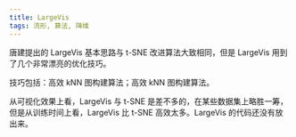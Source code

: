 ```yaml
---
title: LargeVis
tags: 流形, 算法, 降维
---
```


唐建提出的 LargeVis 基本思路与 t-SNE 改进算法大致相同，但是 LargeVis 用到了几个非常漂亮的优化技巧。

技巧包括：高效 kNN 图构建算法；高效 kNN 图构建算法。

从可视化效果上看，LargeVis 与 t-SNE 是差不多的，在某些数据集上略胜一筹，但是从训练时间上看，LargeVis 比 t-SNE 高效太多。LargeVis 的代码还没有放出来。


